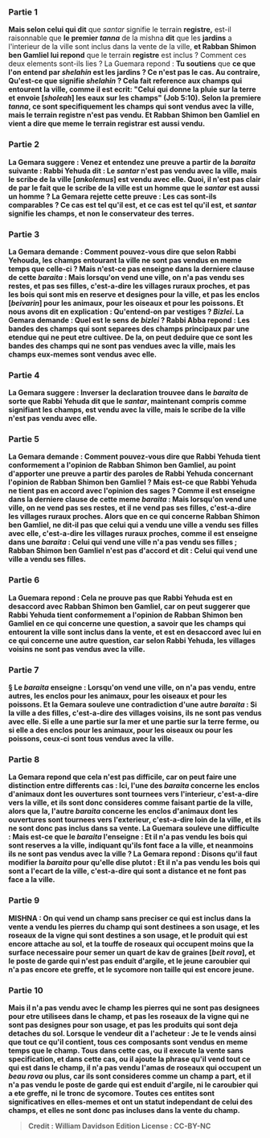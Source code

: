
### Partie 1
<b>Mais selon celui qui dit</b> que <i>santar</i> signifie le terrain <b>registre,</b> est-il raisonnable que <b>le premier <i>tanna</i></b> de la mishna <b>dit</b> que les <b>jardins</b> a l'interieur de la ville sont inclus dans la vente de la ville, <b>et Rabban Shimon ben Gamliel lui repond</b> que le terrain <b>registre</b> est inclus ? Comment ces deux elements sont-ils lies ? La Guemara repond : <b>Tu soutiens</b> que <b>ce que l'on entend par <b><i>shelahin</i></b> est <b>les jardins ?</b> Ce n'est <b>pas</b> le cas. Au contraire, <b>Qu'est-ce que</b> signifie <b><i>shelahin</i> ? </b> Cela fait reference aux <b>champs</b> qui entourent la ville, <b>comme il est ecrit:</b> "Celui qui donne la pluie sur la terre <b>et envoie [<i>sholeah</i>] les eaux sur les champs"</b> (Job 5:10). Selon la premiere <i>tanna</i>, ce sont specifiquement les champs qui sont vendus avec la ville, <b>mais</b> le terrain <b>registre n'est pas vendu. Et Rabban Shimon ben Gamliel en vient a dire</b> que <b>meme</b> le terrain <b>registrar est aussi vendu.</b>

### Partie 2
La Gemara suggere : <b>Venez</b> et <b>entendez</b> une preuve a partir de la <i>baraita</i> suivante : <b>Rabbi Yehuda dit : Le <i>santar</i> n'est pas vendu</b> avec la ville, mais <b>le scribe de la ville [<i>ankolemus</i>] est vendu</b> avec elle. <b>Quoi, il n'est pas</b> clair <b>de par le fait <b>que le scribe de la ville est un homme</b> que <b>le <i>santar</i> est aussi un homme ?</b> La Gemara rejette cette preuve : <b>Les cas sont-ils comparables ? Ce</b> cas est <b>tel qu'il est, et ce</b> cas est <b>tel qu'il est,</b> et <i>santar</i> signifie les champs, et non le conservateur des terres.

### Partie 3
La Gemara demande : <b>Comment pouvez-vous dire</b> que selon Rabbi Yehouda, les champs entourant la ville ne sont pas vendus en meme temps que celle-ci ? <b>Mais n'est-ce pas enseigne dans la derniere clause</b> de cette <i>baraita</i> : <b>Mais</b> lorsqu'on vend une ville, on n'a <b>pas</b> vendu <b>ses restes, et pas ses filles,</b> c'est-a-dire les villages ruraux proches, <b>et pas les bois qui sont mis en reserve</b> et designes <b>pour</b> la ville, <b>et pas les enclos [<i>beivarin</i>] pour les animaux, pour les oiseaux et pour les poissons. Et nous avons dit</b> en explication : <b>Qu'entend-on</b> par <b>vestiges</b> ? <i>Bizlei</i>.</b> La Gemara demande : <b>Quel</b> est le sens de <b><i>bizlei</i> ? Rabbi Abba repond : Les bandes des champs</b> qui sont separees des champs principaux par une etendue qui ne peut etre cultivee. De la, on peut deduire que <b>ce sont les bandes des champs qui ne sont pas vendues</b> avec la ville, <b>mais les champs eux-memes sont vendus</b> avec elle.

### Partie 4
La Gemara suggere : <b>Inverser</b> la declaration trouvee dans le <i>baraita</i> de sorte que <b>Rabbi Yehuda dit</b> que <b>le <i>santar</i>,</b> maintenant compris comme signifiant les champs, <b>est vendu</b> avec la ville, mais le <b>scribe de la ville n'est pas vendu</b> avec elle.

### Partie 5
La Gemara demande : <b>Comment pouvez-vous dire</b> que <b>Rabbi Yehuda tient conformement</b> a l'opinion de <b>Rabban Shimon ben Gamliel,</b> au point d'apporter une preuve a partir des paroles de Rabbi Yehuda concernant l'opinion de Rabban Shimon ben Gamliel ? <b>Mais</b> est-ce que <b>Rabbi Yehuda ne tient pas en accord avec</b> l'opinion des <b>sages ? Comme il est enseigne dans la derniere clause</b> de cette meme <i>baraita</i> : <b>Mais</b> lorsqu'on vend une ville, on ne vend <b>pas</b> <b>ses restes, et</b> il ne vend <b>pas</b> <b>ses filles,</b> c'est-a-dire les villages ruraux proches. <b>Alors que</b> en ce qui concerne <b>Rabban Shimon ben Gamliel, ne dit-il pas</b> que celui <b>qui a vendu une ville a vendu ses filles</b> avec elle, c'est-a-dire les villages ruraux proches, <b>comme il est enseigne</b> dans une <i>baraita</i> : Celui <b>qui vend une ville n'a pas vendu ses filles ; Rabban Shimon ben Gamliel</b> n'est pas d'accord et <b>dit :</b> Celui <b>qui vend une ville a vendu ses filles.</b>

### Partie 6
La Guemara repond : Cela ne prouve pas que Rabbi Yehuda est en desaccord avec Rabban Shimon ben Gamliel, car on peut suggerer que <b>Rabbi Yehuda tient conformement</b> a l'opinion de Rabban Shimon ben Gamliel <b>en ce qui concerne une</b> question, a savoir que les champs qui entourent la ville sont inclus dans la vente, <b>et est en desaccord avec lui en ce qui concerne</b> une autre question, car selon Rabbi Yehuda, les villages voisins ne sont pas vendus avec la ville.

### Partie 7
§ Le <i>baraita</i> enseigne : Lorsqu'on vend une ville, on n'a <b>pas</b> vendu, entre autres, <b>les enclos pour les animaux, pour les oiseaux et pour les poissons. Et</b> la Gemara <b>souleve une contradiction</b> d'une autre <i>baraita</i> : <b>Si</b> la ville <b>a des filles,</b> c'est-a-dire des villages voisins, ils <b>ne sont pas vendus</b> avec <b>elle. Si elle a une partie sur la mer et une partie sur la terre ferme,</b> ou si elle a des <b>enclos pour les animaux, pour les oiseaux ou pour les poissons, ceux-ci sont</b> tous <b>vendus</b> avec <b>la ville.

### Partie 8
La Gemara repond que cela n'est <b>pas difficile,</b> car on peut faire une distinction entre differents cas : <b>Ici,</b> l'une des <i>baraita</i> concerne les enclos d'animaux <b>dont les ouvertures sont tournees vers l'interieur,</b> c'est-a-dire vers la ville, et ils sont donc consideres comme faisant partie de la ville, alors que <b>la,</b> l'autre <i>baraita</i> concerne les enclos d'animaux <b>dont les ouvertures sont tournees vers l'exterieur,</b> c'est-a-dire loin de la ville, et ils ne sont donc pas inclus dans sa vente. La Guemara souleve une difficulte : <b>Mais est-ce que</b> le <i>baraita</i> <b>l'enseigne : Et</b> il n'a <b>pas</b> vendu <b>les bois qui sont reserves a</b> la ville, indiquant qu'ils font face a la ville, et neanmoins ils ne sont pas vendus avec la ville ? La Gemara repond : <b>Disons</b> qu'il faut modifier la <i>baraita</i> pour qu'elle dise plutot : Et il n'a pas vendu les bois <b>qui sont a l'ecart</b> de la ville, c'est-a-dire qui sont a distance et ne font pas face a la ville.

### Partie 9
<strong>MISHNA : </strong>On <b>qui vend un champ</b> sans preciser ce qui est inclus dans la vente <b>a vendu les pierres</b> du champ <b>qui sont destinees a son usage, et les roseaux de la vigne qui sont destines a son usage, et le produit qui est</b> encore <b>attache au sol, et la touffe de roseaux qui</b> occupent <b>moins que la surface necessaire pour semer un quart de kav de graines [<i>beit rova</i>], et le poste de garde qui n'est pas enduit d'argile, et</b> le jeune <b>caroubier qui n'a pas</b> encore <b>ete greffe, et le sycomore</b> non taille qui est encore jeune.

### Partie 10
<b>Mais il n'a pas vendu</b> avec le champ <b>les pierres qui ne sont pas</b> designees <b>pour etre utilisees</b> dans le champ, <b>et pas les roseaux de la vigne qui ne sont pas</b> designes <b>pour son usage, et pas les produits qui sont</b> deja <b>detaches du sol. Lorsque</b> le vendeur <b>dit a</b> l'acheteur : Je te le vends <b>ainsi que tout ce qu'il contient, tous ces</b> composants <b>sont vendus</b> en meme temps que le champ. <b>Tous</b> dans <b>cette</b> cas, ou il execute la vente sans specification, <b>et</b> dans <b>cette</b> cas, ou il ajoute la phrase qu'il vend tout ce qui est dans le champ, <b>il n'a pas vendu l'amas de roseaux qui</b> occupent <b>un <i>beau rova</i></b> ou plus, car ils sont consideres comme un champ a part, <b>et</b> il n'a <b>pas</b> vendu <b>le poste de garde qui est enduit d'argile, ni le caroubier qui a ete greffe, ni le tronc de sycomore. </b> Toutes ces entites sont significatives en elles-memes et ont un statut independant de celui des champs, et elles ne sont donc pas incluses dans la vente du champ.

>Credit : William Davidson Edition
>License : CC-BY-NC